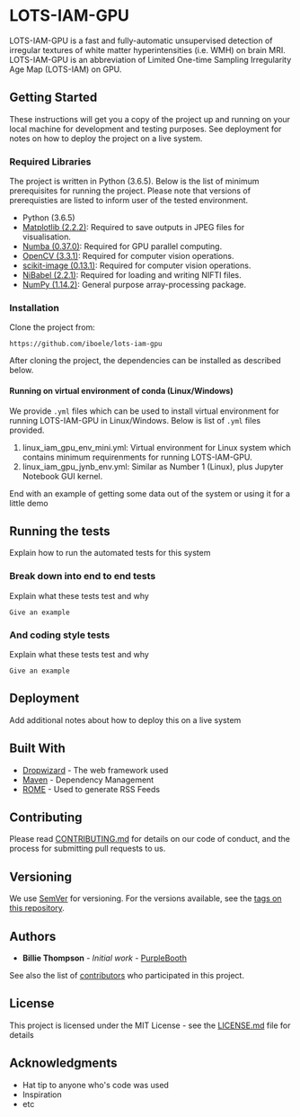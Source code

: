 # LOTS-IAM-GPU
LOTS-IAM-GPU is a fast and fully-automatic unsupervised detection of irregular textures of white matter hyperintensities (i.e. WMH) on brain MRI. LOTS-IAM-GPU is an abbreviation of Limited One-time Sampling Irregularity Age Map (LOTS-IAM) on GPU.

## Getting Started

These instructions will get you a copy of the project up and running on your local machine for development and testing purposes. See deployment for notes on how to deploy the project on a live system.

### Required Libraries

The project is written in Python (3.6.5). Below is the list of minimum prerequisites for running the project. Please note that versions of prerequisties are listed to inform user of the tested environment.

- Python (3.6.5)
- [Matplotlib (2.2.2)](https://matplotlib.org/): Required to save outputs in JPEG files for visualisation.
- [Numba (0.37.0)](https://numba.pydata.org/): Required for GPU parallel computing.
- [OpenCV (3.3.1)](https://docs.opencv.org/3.0-beta/index.html): Required for computer vision operations.
- [scikit-image (0.13.1)](http://scikit-image.org/): Required for computer vision operations.
- [NiBabel (2.2.1)](http://nipy.org/nibabel/): Required for loading and writing NIFTI files.
- [NumPy (1.14.2)](http://www.numpy.org/): General purpose array-processing package.

### Installation

Clone the project from:

```
https://github.com/iboele/lots-iam-gpu
```

After cloning the project, the dependencies can be installed as described below.

#### Running on virtual environment of conda (Linux/Windows)

We provide `.yml` files which can be used to install virtual environment for running LOTS-IAM-GPU in Linux/Windows. Below is list of `.yml` files provided.

1. linux_iam_gpu_env_mini.yml: Virtual environment for Linux system which contains minimum requirenments for running LOTS-IAM-GPU.
2. linux_iam_gpu_jynb_env.yml: Similar as Number 1 (Linux), plus Jupyter Notebook GUI kernel.

End with an example of getting some data out of the system or using it for a little demo

## Running the tests

Explain how to run the automated tests for this system

### Break down into end to end tests

Explain what these tests test and why

```
Give an example
```

### And coding style tests

Explain what these tests test and why

```
Give an example
```

## Deployment

Add additional notes about how to deploy this on a live system

## Built With

* [Dropwizard](http://www.dropwizard.io/1.0.2/docs/) - The web framework used
* [Maven](https://maven.apache.org/) - Dependency Management
* [ROME](https://rometools.github.io/rome/) - Used to generate RSS Feeds

## Contributing

Please read [CONTRIBUTING.md](https://gist.github.com/PurpleBooth/b24679402957c63ec426) for details on our code of conduct, and the process for submitting pull requests to us.

## Versioning

We use [SemVer](http://semver.org/) for versioning. For the versions available, see the [tags on this repository](https://github.com/your/project/tags). 

## Authors

* **Billie Thompson** - *Initial work* - [PurpleBooth](https://github.com/PurpleBooth)

See also the list of [contributors](https://github.com/your/project/contributors) who participated in this project.

## License

This project is licensed under the MIT License - see the [LICENSE.md](LICENSE.md) file for details

## Acknowledgments

* Hat tip to anyone who's code was used
* Inspiration
* etc
